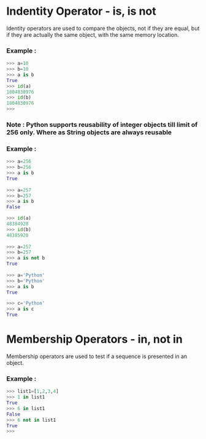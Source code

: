 # Indentity Operator - is, is not

Identity operators are used to compare the objects, not if they are equal, but if they are actually
the same object, with the same memory location.

### Example :
```python
>>> a=10
>>> b=10
>>> a is b
True
>>> id(a)
1804838976
>>> id(b)
1804838976
>>> 
```
### Note : Python supports reusability of integer objects till limit of 256 only. Where as String objects are always reusable

### Example :
```python
>>> a=256
>>> b=256
>>> a is b
True
 
>>> a=257
>>> b=257
>>> a is b
False

>>> id(a)
48384928
>>> id(b)
48385920
 
>>> a=257
>>> b=257
>>> a is not b
True
 
>>> a='Python'
>>> b='Python'
>>> a is b
True

>>> c='Python'
>>> a is c
True
```


# Membership Operators - in, not in


Membership operators are used to test if a sequence is presented in an object.

### Example :
```python
>>> list1=[1,2,3,4]
>>> 1 in list1
True
>>> 6 in list1
False
>>> 6 not in list1
True
>>> 
```

